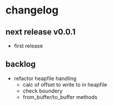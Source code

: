 
# changelog


## next release v0.0.1 

- first release


## backlog

- refactor heapfile handling
  - calc of offset to write to in heapfile
  - check boundery
  - from_buffer/to_buffer methods

